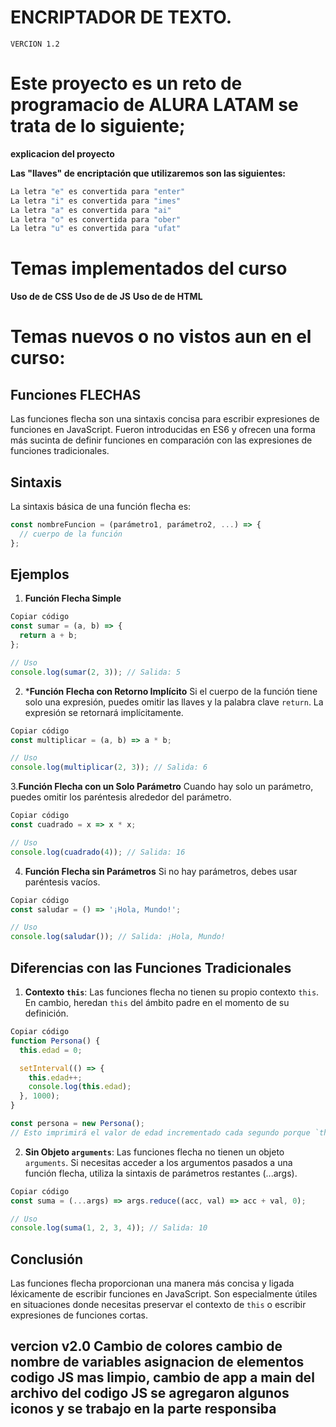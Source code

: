 # ENCRIPTADOR DE TEXTO.
`VERCION 1.2`

# Este proyecto es un reto de programacio de ALURA LATAM se trata de lo siguiente;

**explicacion del proyecto**

**Las "llaves" de encriptación que utilizaremos son las siguientes:**

```h
La letra "e" es convertida para "enter"
La letra "i" es convertida para "imes"
La letra "a" es convertida para "ai"
La letra "o" es convertida para "ober"
La letra "u" es convertida para "ufat"
```

# Temas implementados del curso 

**Uso de de CSS**
**Uso de de JS**
**Uso de de HTML**

# Temas nuevos o no vistos aun en el curso:

## Funciones **FLECHAS**

Las funciones flecha son una sintaxis concisa para escribir expresiones de funciones en JavaScript. Fueron introducidas en ES6 y ofrecen una forma más sucinta de definir funciones en comparación con las expresiones de funciones tradicionales.

## Sintaxis
La sintaxis básica de una función flecha es:

```javascript
const nombreFuncion = (parámetro1, parámetro2, ...) => {
  // cuerpo de la función
};
```

## Ejemplos
1. **Función Flecha Simple**
```javascript
Copiar código
const sumar = (a, b) => {
  return a + b;
};

// Uso
console.log(sumar(2, 3)); // Salida: 5
```
2. ***Función Flecha con Retorno Implícito**
Si el cuerpo de la función tiene solo una expresión, puedes omitir las llaves y la palabra clave `return`. La expresión se retornará implícitamente.

```javascript
Copiar código
const multiplicar = (a, b) => a * b;

// Uso
console.log(multiplicar(2, 3)); // Salida: 6
```
3.**Función Flecha con un Solo Parámetro**
Cuando hay solo un parámetro, puedes omitir los paréntesis alrededor del parámetro.

```javascript
Copiar código
const cuadrado = x => x * x;

// Uso
console.log(cuadrado(4)); // Salida: 16
```
4. **Función Flecha sin Parámetros**
Si no hay parámetros, debes usar paréntesis vacíos.

```javascript
Copiar código
const saludar = () => '¡Hola, Mundo!';

// Uso
console.log(saludar()); // Salida: ¡Hola, Mundo!
```
## Diferencias con las Funciones Tradicionales
1. **Contexto `this`**: Las funciones flecha no tienen su propio contexto `this`. En cambio, heredan `this` del ámbito padre en el momento de su definición.

```javascript
Copiar código
function Persona() {
  this.edad = 0;

  setInterval(() => {
    this.edad++;
    console.log(this.edad);
  }, 1000);
}

const persona = new Persona();
// Esto imprimirá el valor de edad incrementado cada segundo porque `this` se refiere a la instancia de Persona.
```

2. **Sin Objeto `arguments`**: Las funciones flecha no tienen un objeto `arguments`. Si necesitas acceder a los argumentos pasados a una función flecha, utiliza la sintaxis de parámetros restantes (...args).

```javascript
Copiar código
const suma = (...args) => args.reduce((acc, val) => acc + val, 0);

// Uso
console.log(suma(1, 2, 3, 4)); // Salida: 10
```

## Conclusión
Las funciones flecha proporcionan una manera más concisa y ligada léxicamente de escribir funciones en JavaScript. Son especialmente útiles en situaciones donde necesitas preservar el contexto de `this` o escribir expresiones de funciones cortas.

## vercion v2.0 Cambio de colores cambio de nombre de variables  asignacion de elementos codigo JS mas limpio, cambio de app a main del archivo del codigo JS se agregaron algunos iconos y se trabajo en la parte responsiba